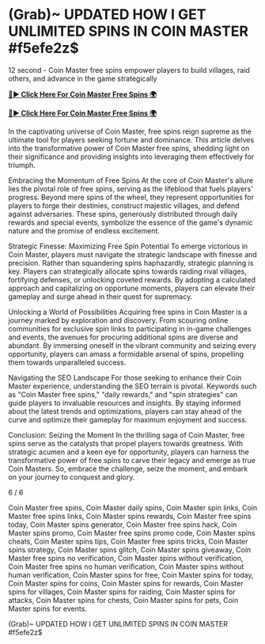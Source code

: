 # (Grab)~ UPDATED HOW I GET UNLIMITED SPINS IN COIN MASTER #f5efe2z$

12 second - Coin Master free spins empower players to build villages, raid others, and advance in the game strategically


[**🔴► Click Here For Coin Master Free Spins 🌍**](https://moroccino.github.io/CoinMaster/)

[**🔴► Click Here For Coin Master Free Spins 🌍**](https://moroccino.github.io/CoinMaster/)
 

In the captivating universe of Coin Master, free spins reign supreme as the ultimate tool for players seeking fortune and dominance. This article delves into the transformative power of Coin Master free spins, shedding light on their significance and providing insights into leveraging them effectively for triumph.

Embracing the Momentum of Free Spins
At the core of Coin Master's allure lies the pivotal role of free spins, serving as the lifeblood that fuels players' progress. Beyond mere spins of the wheel, they represent opportunities for players to forge their destinies, construct majestic villages, and defend against adversaries. These spins, generously distributed through daily rewards and special events, symbolize the essence of the game's dynamic nature and the promise of endless excitement.

Strategic Finesse: Maximizing Free Spin Potential
To emerge victorious in Coin Master, players must navigate the strategic landscape with finesse and precision. Rather than squandering spins haphazardly, strategic planning is key. Players can strategically allocate spins towards raiding rival villages, fortifying defenses, or unlocking coveted rewards. By adopting a calculated approach and capitalizing on opportune moments, players can elevate their gameplay and surge ahead in their quest for supremacy.

Unlocking a World of Possibilities
Acquiring free spins in Coin Master is a journey marked by exploration and discovery. From scouring online communities for exclusive spin links to participating in in-game challenges and events, the avenues for procuring additional spins are diverse and abundant. By immersing oneself in the vibrant community and seizing every opportunity, players can amass a formidable arsenal of spins, propelling them towards unparalleled success.

Navigating the SEO Landscape
For those seeking to enhance their Coin Master experience, understanding the SEO terrain is pivotal. Keywords such as "Coin Master free spins," "daily rewards," and "spin strategies" can guide players to invaluable resources and insights. By staying informed about the latest trends and optimizations, players can stay ahead of the curve and optimize their gameplay for maximum enjoyment and success.

Conclusion: Seizing the Moment
In the thrilling saga of Coin Master, free spins serve as the catalysts that propel players towards greatness. With strategic acumen and a keen eye for opportunity, players can harness the transformative power of free spins to carve their legacy and emerge as true Coin Masters. So, embrace the challenge, seize the moment, and embark on your journey to conquest and glory.


6 / 6







Coin Master free spins, Coin Master daily spins, Coin Master spin links, Coin Master free spins links, Coin Master spins rewards, Coin Master free spins today, Coin Master spins generator, Coin Master free spins hack, Coin Master spins promo, Coin Master free spins promo code, Coin Master spins cheats, Coin Master spins tips, Coin Master free spins tricks, Coin Master spins strategy, Coin Master spins glitch, Coin Master spins giveaway, Coin Master free spins no verification, Coin Master spins without verification, Coin Master free spins no human verification, Coin Master spins without human verification, Coin Master spins for free, Coin Master spins for today, Coin Master spins for coins, Coin Master spins for rewards, Coin Master spins for villages, Coin Master spins for raiding, Coin Master spins for attacks, Coin Master spins for chests, Coin Master spins for pets, Coin Master spins for events.

(Grab)~ UPDATED HOW I GET UNLIMITED SPINS IN COIN MASTER #f5efe2z$


